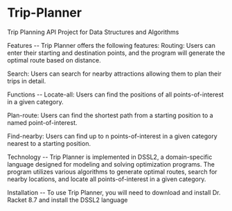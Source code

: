 # Trip-Planner
Trip Planning API Project for Data Structures and Algorithms

Features --
Trip Planner offers the following features:
Routing: Users can enter their starting and destination points, and the program will generate the optimal route based on distance.

Search: Users can search for nearby attractions allowing them to plan their trips in detail.

Functions --
Locate-all: Users can find the positions of all points-of-interest in a given category.

Plan-route: Users can find the shortest path from a starting position to a named point-of-interest.

Find-nearby: Users can find up to n points-of-interest in a given category nearest to a starting position.

Technology --
Trip Planner is implemented in DSSL2, a domain-specific language designed for modeling
and solving optimization programs. The program utilizes various algorithms to generate optimal routes,
search for nearby locations, and locate all points-of-interest in a given category.

Installation --
To use Trip Planner, you will need to download and install Dr. Racket 8.7 and install the DSSL2 language
